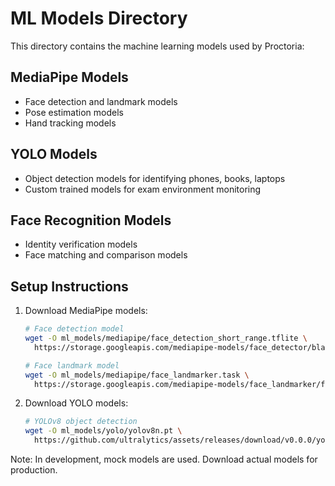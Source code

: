 # ML Models Directory

This directory contains the machine learning models used by Proctoria:

## MediaPipe Models
- Face detection and landmark models
- Pose estimation models
- Hand tracking models

## YOLO Models
- Object detection models for identifying phones, books, laptops
- Custom trained models for exam environment monitoring

## Face Recognition Models
- Identity verification models
- Face matching and comparison models

## Setup Instructions

1. Download MediaPipe models:
   ```bash
   # Face detection model
   wget -O ml_models/mediapipe/face_detection_short_range.tflite \
     https://storage.googleapis.com/mediapipe-models/face_detector/blaze_face_short_range/float16/1/blaze_face_short_range.tflite
   
   # Face landmark model
   wget -O ml_models/mediapipe/face_landmarker.task \
     https://storage.googleapis.com/mediapipe-models/face_landmarker/face_landmarker/float16/1/face_landmarker.task
   ```

2. Download YOLO models:
   ```bash
   # YOLOv8 object detection
   wget -O ml_models/yolo/yolov8n.pt \
     https://github.com/ultralytics/assets/releases/download/v0.0.0/yolov8n.pt
   ```

Note: In development, mock models are used. Download actual models for production.
